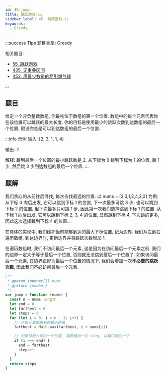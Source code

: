 ```yaml
---
id: 45-jump
title: 跳跃游戏-ii
sidebar_label: 45. 跳跃游戏-ii
keywords:
  - Greedy
---
```


:::success Tips
题目类型: Greedy

相关题目:

- [55. 跳跃游戏](/leetcode/medium/55-can-jump)
- [435. 无重叠区间](/leetcode/medium/435-erase-overlap-intervals)
- [452. 用最少数量的箭引爆气球](/leetcode/medium/452-find-min-arrow-shots)

:::

## 题目

给定一个非负整数数组, 你最初位于数组的第一个位置. 数组中的每个元素代表你在该位置可以跳跃的最大长度. 你的目标是使用最少的跳跃次数到达数组的最后一个位置. 假设你总是可以到达数组的最后一个位置.

:::info 示例
输入: [2, 3, 1, 1, 4]

输出: 2

解释: 跳到最后一个位置的最小跳跃数是 2. 从下标为 0 跳到下标为 1 的位置, 跳 1 步, 然后跳 3 步到达数组的最后一个位置.
:::

## 题解

我们贪心的从前往后寻找, 每次去找最远的位置. 以 nums = [2,3,1,2,4,2,3] 为例: 从下标 0 向后出发, 它可以跳到下标 1 的位置, 下一次最多可跳 3 步; 也可以跳到下标 2 的位置, 但下次最多只可跳 1 步, 因此第一次我们选择跳到下标 1 的位置. 从下标 1 向后出发, 它可以跳到下标 2, 3, 4 的位置, 显然跳到下标 4, 下次跳的更多, 因此这次选择跳到下标 4 的位置...

在具体的实现中, 我们维护当前能够到达的最大下标位置, 记为边界. 我们从左到右遍历数组, 到达边界时, 更新边界并将跳跃次数增加 1.

在遍历数组时, 我们不访问最后一个元素, 这是因为在访问最后一个元素之前, 我们的边界一定大于等于最后一个位置, 否则就无法跳到最后一个位置了. 如果访问最后一个元素, 在边界正好为最后一个位置的情况下, 我们会增加一次**不必要的跳跃次数**, 因此我们不必访问最后一个元素.

```ts
/**
 * @param {number[]} nums
 * @return {number}
 */
var jump = function (nums) {
  const n = nums.length
  let end = 0
  let farthest = 0
  let steps = 0
  for (let i = 0; i < n - 1; i++) {
    // 不断计算能跳到的最远距离
    farthest = Math.max(farthest, i + nums[i])

    // 如果恰好为最后一个位置, 需要增加一次 step, 以越过最后一个
    if (i === end) {
      end = farthest
      steps++
    }
  }
  return steps
}
```

